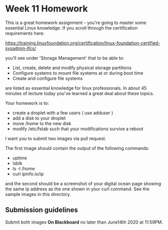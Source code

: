 # Week 11 Homework
This is a great homework assignment - you're going to master some essential Linux knowledge. If you scroll through the certification requirements here:

https://training.linuxfoundation.org/certification/linux-foundation-certified-sysadmin-lfcs/

you'll see under 'Storage Management' that to be able to:

* List, create, delete and modify physical storage partitions
* Configure systems to mount file systems at or during boot time
* Create and configure file systems

are listed as essential knowledge for linux professionals. In about 45 minutes of lecture today you've learned a great deal about these topics.


Your homework is to:
* create a droplet with a few users ( use adduser )
* add a disk to your droplet
* move /home to the new disk
* modify /etc/fstab such that your modifications survive a reboot

I want you to submit two images via pull request. 

The first image should contain the output of the following commands:
* uptime
* lsblk
* ls -l /home
* curl ipinfo.io/ip

and the second should be a screenshot of your digital ocean page showing the same ip address as the one shown in your curl command.
See the sample images in this directory.

## Submission guidelines
Submit both images **On Blackboard** no later than June14th 2020 at 11:59PM. 

